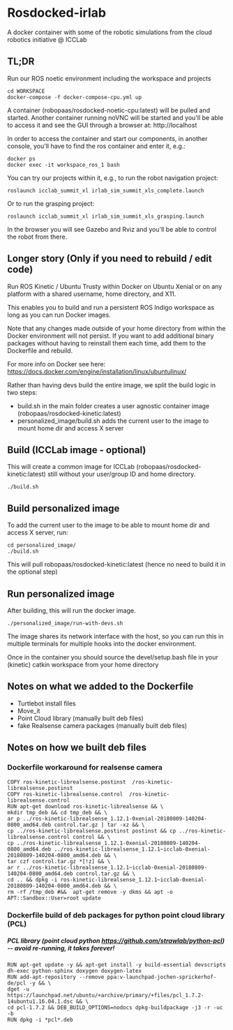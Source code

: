 # Rosdocked-irlab
A docker container with some of the robotic simulations from the cloud robotics initiative @ ICCLab

## TL;DR

Run our ROS noetic environment including the workspace and projects

	cd WORKSPACE
	docker-compose -f docker-compose-cpu.yml up

A container (robopaas/rosdocked-noetic-cpu:latest) will be pulled and started. 
Another container running noVNC will be started and you'll be able to access it and see the GUI through a browser at: http://localhost

In order to access the container and start our components, in another console, you'll have to find the ros container and enter it, e.g.:
	
	docker ps
	docker exec -it workspace_ros_1 bash

You can try our projects within it, e.g., to run the robot navigation project:

	roslaunch icclab_summit_xl irlab_sim_summit_xls_complete.launch
	
Or to run the grasping project:

	roslaunch icclab_summit_xl irlab_sim_summit_xls_grasping.launch
	
In the browser you will see Gazebo and Rviz and you'll be able to control the robot from there.


## Longer story (Only if you need to rebuild / edit code)

Run ROS Kinetic / Ubuntu Trusty within Docker on Ubuntu Xenial or on any platform with a shared username, home directory, and X11.

This enables you to build and run a persistent ROS Indigo workspace as long as
you can run Docker images.

Note that any changes made outside of your home directory from within the Docker environment will not persist. If you want to add additional binary packages without having to reinstall them each time, add them to the Dockerfile and rebuild.

For more info on Docker see here: https://docs.docker.com/engine/installation/linux/ubuntulinux/

Rather than having devs build the entire image, we split the build logic in two steps:

 - build.sh in the main folder creates a user agnostic container image (robopaas/rosdocked-kinetic:latest)
 -  personalized_image/build.sh adds the current user to the image to mount home dir and access X server


## Build (ICCLab image - optional)

This will create a common image for ICCLab (robopaas/rosdocked-kinetic:latest) still without your user/group ID and home directory.

```
./build.sh
```

## Build personalized image

To add the current user to the image to be able to mount home dir and access X server, run:

	cd personalized_image/
	./build.sh
	
This will pull robopaas/rosdocked-kinetic:latest (hence no need to build it in the optional step)

## Run personalized image

After building, this will run the docker image.

```
./personalized_image/run-with-devs.sh
```

The image shares its  network interface with the host, so you can run this in
multiple terminals for multiple hooks into the docker environment.

Once in the container you should source the devel/setup.bash file in your (kinetic) catkin workspace from your home directory

## Notes on what we added to the Dockerfile

- Turtlebot install files
- Move_it
- Point Cloud library (manually built deb files)
- fake Realsense camera packages (manually built deb files)

## Notes on how we built deb files

### Dockerfile workaround for realsense camera
```
COPY ros-kinetic-librealsense.postinst  /ros-kinetic-librealsense.postinst
COPY ros-kinetic-librealsense.control  /ros-kinetic-librealsense.control
RUN apt-get download ros-kinetic-librealsense && \
mkdir tmp_deb && cd tmp_deb && \
ar p ../ros-kinetic-librealsense_1.12.1-0xenial-20180809-140204-0800_amd64.deb control.tar.gz | tar -xz && \
cp ../ros-kinetic-librealsense.postinst postinst && cp ../ros-kinetic-librealsense.control control && \
cp ../ros-kinetic-librealsense_1.12.1-0xenial-20180809-140204-0800_amd64.deb ../ros-kinetic-librealsense_1.12.1~icclab-0xenial-20180809-140204-0800_amd64.deb && \
tar czf control.tar.gz *[!z] && \
ar r ../ros-kinetic-librealsense_1.12.1~icclab-0xenial-20180809-140204-0800_amd64.deb control.tar.gz && \
cd .. && dpkg -i ros-kinetic-librealsense_1.12.1~icclab-0xenial-20180809-140204-0800_amd64.deb && \
rm -rf /tmp_deb #&&  apt-get remove -y dkms && apt -o APT::Sandbox::User=root update
```

### Dockerfile build of deb packages for python point cloud library (PCL)

##### PCL library (point cloud python https://github.com/strawlab/python-pcl) -- avoid re-running, it takes forever!
```
RUN apt-get update -y && apt-get install -y build-essential devscripts dh-exec python-sphinx doxygen doxygen-latex
RUN add-apt-repository --remove ppa:v-launchpad-jochen-sprickerhof-de/pcl -y && \
dget -u https://launchpad.net/ubuntu/+archive/primary/+files/pcl_1.7.2-14ubuntu1.16.04.1.dsc && \
cd pcl-1.7.2 && DEB_BUILD_OPTIONS=nodocs dpkg-buildpackage -j3 -r -uc -b
RUN dpkg -i *pcl*.deb
```
